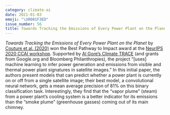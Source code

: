 ```yaml
---
category: climate-ai
date: 2021-01-03
emoji: "\U0001F3ED"
issue_number: 56
title: Towards Tracking the Emissions of Every Power Plant on the Planet
---
```


_Towards Tracking the Emissions of Every Power Plant on the Planet_ by [Couture et al.
(2020)](https://www.climatechange.ai/papers/neurips2020/11/paper.pdf?utm_campaign=Dynamically%20Typed&utm_medium=email&utm_source=Revue%20newsletter) won the Best Pathway to Impact award at the [NeurIPS 2020 CCAI workshop](https://www.climatechange.ai/events/neurips2020?utm_campaign=Dynamically%20Typed&utm_medium=email&utm_source=Revue%20newsletter).
Supported by [Al Gore’s Climate TRACE](https://dynamically-typed.netlify.app/stories/2020/al-gore-launches-climate-trace/?utm_campaign=Dynamically%20Typed&utm_medium=email&utm_source=Revue%20newsletter) (and grants from Google.org and Bloomberg Philanthropies), the project “[uses] machine learning to infer power generation and emissions from visible and thermal power plant signatures in satellite images.” In this initial paper, the authors present models that can predict whether a power plant is currently on or off from a single satellite image; their best model, a convolutional neural network, gets a mean average precision of 81% on this binary classification task.
Interestingly, they find that the “vapor plume” (steam) from a power plant’s cooling system is a better indicator for its emissions than the “smoke plume” (greenhouse gasses) coming out of its main chimney.